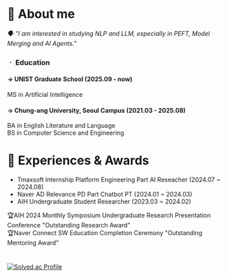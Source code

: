 
# 🌱 About me
_🗣️  "I am interested in studying NLP and LLM, especially in PEFT, Model Merging and AI Agents."_  

### ㆍ Education
#### → UNIST Graduate School (2025.09 - now) <br>
MS in Artificial Intelligence
#### → Chung-ang University, Seoul Campus (2021.03 - 2025.08) <br> 
BA in English Literature and Language<br> 
BS in Computer Science and Engineering<br> 








# 🌱 Experiences & Awards
- Tmaxsoft Internship Platform Engineering Part AI Reseacher (2024.07 ~ 2024.08)
- Naver AD Relevance PD Part Chatbot PT (2024.01 ~ 2024.03)
- AIH Undergraduate Student Researcher (2023.03 ~ 2024.02)

🏆AIH 2024 Monthly Symposium Undergraduate Research Presentation Conference  "Outstanding Research Award"<br>
🏆Naver Connect SW Education Completion Ceremony "Outstanding Mentoring Award"


#
[![Solved.ac Profile](http://mazassumnida.wtf/api/v2/generate_badge?boj=jordie0209)](https://solved.ac/jordie0209/)          




